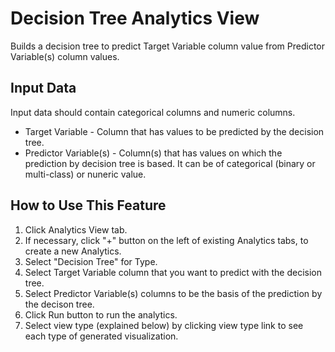 # Decision Tree Analytics View

Builds a decision tree to predict Target Variable column value from Predictor Variable(s) column values.

## Input Data
Input data should contain categorical columns and numeric columns.

  * Target Variable - Column that has values to be predicted by the decision tree.
  * Predictor Variable(s) - Column(s) that has values on which the prediction by decision tree is based. It can be of categorical (binary or multi-class) or nuneric value.

## How to Use This Feature
1. Click Analytics View tab.
2. If necessary, click "+" button on the left of existing Analytics tabs, to create a new Analytics.
3. Select "Decision Tree" for Type.
4. Select Target Variable column that you want to predict with the decision tree.
5. Select Predictor Variable(s) columns to be the basis of the prediction by the decison tree.
6. Click Run button to run the analytics.
7. Select view type (explained below) by clicking view type link to see each type of generated visualization.

